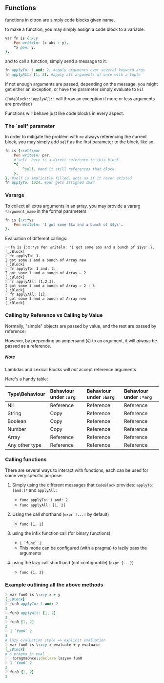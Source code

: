 ## Functions

functions in citron are simply code blocks given name.

to make a function, you may simply assign a code block to a variable:

```ruby
var fn is {:x:y
    Pen writeln: (x abs - y).
    ^x pow: y.
}.
```

and to call a function, simply send a message to it:

```ruby
fn applyTo: 1 and: 2. #apply arguments over several keyword args
fn applyAll: [1, 2]. #apply all arguments at once with a tuple
```

If not enough arguments are passed, depending on the message, you might get either an exception, or have the parameter simply evaluate to `Nil`

\(`CodeBlock::'applyAll:'` will throw an exception if more or less arguments are provided\)

Functions will behave just like code blocks in every aspect.

### The \`self' parameter

In order to mitigate the problem with `me` always referencing the current block, you may simply add `self` as the first parameter to the block, like so:

```ruby
fn is {:self:par
    Pen writeln: par.
    #`self' here is a direct reference to this block
    ^{
        ^self. #and it still references that block
    }.
}. #self is implicitly filled, acts as if it never existed
fn applyTo: 1024. #par gets assigned 1024
```

### Varargs

To collect all extra arguments in an array, you may provide a vararg `*argument_name` in the formal parameters

```ruby
fn is {:x:*ys
    Pen writeln: 'I got some $$x and a bunch of $$ys'.
}.
```

Evaluation of different callings:

```ctr
⠒⠂fn is {:x:*ys Pen writeln: 'I got some $$x and a bunch of $$ys'.}.
[_:Block]
⠕ fn applyTo: 1.
I got some 1 and a bunch of Array new
[_:Block]
⠕ fn applyTo: 1 and: 2.
I got some 1 and a bunch of Array ← 2
[_:Block]
⠕ fn applyAll: [1,2,3].
I got some 1 and a bunch of Array ← 2 ; 3
[_:Block]
⠕ fn applyAll: [1].
I got some 1 and a bunch of Array new
[_:Block]
```

### Calling by Reference vs Calling by Value

Normally, "simple" objects are passed by value, and the rest are passed by reference;

However, by prepending an ampersand \(`&`\) to an argument, it will _always_ be passed as a reference.

##### Note

Lambdas and Lexical Blocks will _not_ accept reference arguments

Here's a handy table:

| Type\Behaviour | Behaviour under `:arg` | Behaviour under `:&arg` | Behaviour under `:*arg` |
| :--- | :--- | :--- | :--- |
| Nil | Reference | Reference | Reference |
| String | Copy | Reference | Reference |
| Boolean | Copy | Reference | Reference |
| Number | Copy | Reference | Reference |
| Array | Reference | Reference | Reference |
| Any other type | Reference | Reference | Reference |

### Calling functions

There are several ways to interact with functions, each can be used for some very specific purpose:

1. Simply using the different messages that `CodeBlock` provides: `applyTo:[and:]*` and `applyAll:`

   * `func applyTo: 1 and: 2`
   * `func applyAll: [1, 2]`

2. Using the call shorthand \(`expr [...]` by default\)

   * `func [1, 2]`

3. using the infix function call \(for binary functions\)

   * ``1 `func` 2``
   * This mode can be configured \(with a pragma\) to lazily pass the arguments

4. using the lazy call shorthand \(not configurable\) \(`expr {...}`\)

   * `func {1, 2}`

### Example outlining all the above methods

```ruby
⠕ var fun0 is \:x:y x + y
[_:Block]
⠕ fun0 applyTo: 1 and: 2
3
⠕ fun0 applyAll: [1, 2]
3
⠕ fun0 [1, 2]
3
⠕ 1 `fun0` 2
3
# lazy evaluation style => explicit evaluation
⠕ var fun0 is \:x:y x evaluate + y evaluate
[_:Block]
# a pragma in eval
⠕ :!pragmaOnce::declare lazyev fun0
⠕ 1 `fun0` 2
3
⠕ fun0 {1, 2}
3
```



